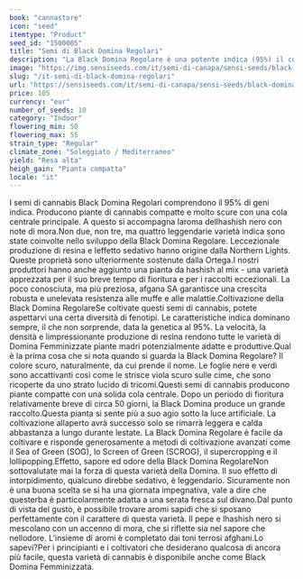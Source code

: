 ```yaml
---
book: "cannastore"
icon: "seed"
itemtype: "Product"
seed_id: "1500005"
title: "Semi di Black Domina Regolari"
description: "La Black Domina Regolare è una potente indica (95%) il cui effetto è paragonabile a quello di un seativo. Ha una particolare pigmentazione del fogliame."
image: "https://img.sensiseeds.com/it/semi-di-canapa/sensi-seeds/black-domina-image.png"
slug: "/it-semi-di-black-domina-regolari"
url: "https://sensiseeds.com/it/semi-di-canapa/sensi-seeds/black-domina?a_aid=cannastore"
price: 105
currency: "eur"
number_of_seeds: 10
category: "Indoor"
flowering_min: 50
flowering_max: 55
strain_type: "Regular"
climate_zone: "Soleggiato / Mediterraneo"
yield: "Resa alta"
heigh_gain: "Pianta compatta"
locale: "it"
---
```

I semi di cannabis Black Domina Regolari comprendono il 95% di geni indica. Producono piante di cannabis compatte e molto scure con una cola centrale principale. A questo si accompagna laroma dellhashish nero con note di mora.Non due, non tre, ma quattro leggendarie varietà indica sono state coinvolte nello sviluppo della Black Domina Regolare. Leccezionale produzione di resina e leffetto sedativo hanno origine dalla Northern Lights. Queste proprietà sono ulteriormente sostenute dalla Ortega.I nostri produttori hanno anche aggiunto una pianta da hashish al mix - una varietà apprezzata per il suo breve tempo di fioritura e per i raccolti eccezionali. La poco conosciuta, ma più preziosa, afgana SA garantisce una crescita robusta e unelevata resistenza alle muffe e alle malattie.Coltivazione della Black Domina RegolareSe coltivate questi semi di cannabis, potete aspettarvi una certa diversità di fenotipi. Le caratteristiche indica dominano sempre, il che non sorprende, data la genetica al 95%. La velocità, la densità e limpressionante produzione di resina rendono tutte le varietà di Domina Femminizzate piante madri potenzialmente adatte e produttive.Qual è la prima cosa che si nota quando si guarda la Black Domina Regolare? Il colore scuro, naturalmente, da cui prende il nome. Le foglie nere e verdi sono accattivanti così come le strisce viola scuro sulle cime, che sono ricoperte da uno strato lucido di tricomi.Questi semi di cannabis producono piante compatte con una solida cola centrale. Dopo un periodo di fioritura relativamente breve di circa 50 giorni, la Black Domina produce un grande raccolto.Questa pianta si sente più a suo agio sotto la luce artificiale. La coltivazione allaperto avrà successo solo se rimarrà leggera e calda abbastanza a lungo durante lestate. La Black Domina Regolare è facile da coltivare e risponde generosamente a metodi di coltivazione avanzati come il Sea of Green (SOG), lo Screen of Green (SCROG), il supercropping e il lollipopping.Effetto, sapore ed odore della Black Domina RegolareNon sottovalutate mai la forza di questa varietà della Domina. Il suo effetto di intorpidimento, qualcuno direbbe sedativo, è leggendario. Sicuramente non è una buona scelta se si ha una giornata impegnativa, vale a dire che questerba è particolarmente adatta a una serata fresca sul divano.Dal punto di vista del gusto, è possibile trovare aromi sapidi che si sposano perfettamente con il carattere di questa varietà. Il pepe e lhashish nero si mescolano con un accenno di mora, che si riflette sia nel sapore che nellodore. L’insieme di aromi è completato dai toni terrosi afghani.Lo sapevi?Per i principianti e i coltivatori che desiderano qualcosa di ancora più facile, questa varietà di cannabis è disponibile anche come Black Domina Femminizzata.
